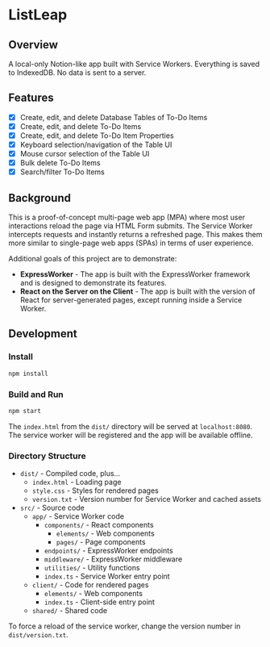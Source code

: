 # ListLeap

## Overview

A local-only Notion-like app built with Service Workers. Everything is saved to
IndexedDB. No data is sent to a server.

## Features

- [x] Create, edit, and delete Database Tables of To-Do Items
- [x] Create, edit, and delete To-Do Items
- [x] Create, edit, and delete To-Do Item Properties
- [x] Keyboard selection/navigation of the Table UI
- [x] Mouse cursor selection of the Table UI
- [x] Bulk delete To-Do Items
- [x] Search/filter To-Do Items

## Background

This is a proof-of-concept multi-page web app (MPA) where most user interactions
reload the page via HTML Form submits. The Service Worker intercepts requests
and instantly returns a refreshed page. This makes them more similar to
single-page web apps (SPAs) in terms of user experience.

Additional goals of this project are to demonstrate:

- **ExpressWorker** - The app is built with the ExpressWorker framework and is
  designed to demonstrate its features.
- **React on the Server on the Client** - The app is built with the version of
  React for server-generated pages, except running inside a Service Worker.

## Development

### Install

```sh
npm install
```

### Build and Run

```sh
npm start
```

The `index.html` from the `dist/` directory will be served at `localhost:8080`.
The service worker will be registered and the app will be available offline.

### Directory Structure

- `dist/` - Compiled code, plus...
  - `index.html` - Loading page
  - `style.css` - Styles for rendered pages
  - `version.txt` - Version number for Service Worker and cached assets
- `src/` - Source code
  - `app/` - Service Worker code
    - `components/` - React components
      - `elements/` - Web components
      - `pages/` - Page components
    - `endpoints/` - ExpressWorker endpoints
    - `middleware/` - ExpressWorker middleware
    - `utilities/` - Utility functions
    - `index.ts` - Service Worker entry point
  - `client/` - Code for rendered pages
    - `elements/` - Web components
    - `index.ts` - Client-side entry point
  - `shared/` - Shared code

To force a reload of the service worker, change the version number in
`dist/version.txt`.
